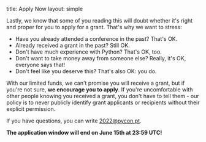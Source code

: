 title: Apply Now
layout: simple

Lastly, we know that some of you reading this will doubt whether it's right and proper for you to apply for a grant. That's why we want to stress:

* Have you already attended a conference in the past? That's OK.
* Already received a grant in the past? Still OK.
* Don't have much experience with Python? That's OK, too.
* Don't want to take money away from someone else? Really, it's OK, everyone says that!
* Don't feel like you deserve this? That's also OK: you do.

With our limited funds, we can't promise you will receive a grant, but if you're not sure, **we encourage you to apply**. If you're uncomfortable with other people knowing you received a grant, you don't have to tell them - our policy is to never publicly identify grant applicants or recipients without their explicit permission.

If you have questions, you can write [2022@pycon.pt](mailto:2022@pycon.pt).

**The application window will end on June 15th at 23:59 UTC!** 

<!--
<center>[<button class="btn">Apply for a Grant Here!</button>](https://forms.gle/ftJ3WWWNbhFE2ZnC8){:target="_blank"}</center>
-->

